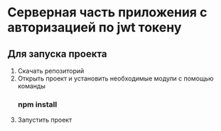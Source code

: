 # Серверная часть приложения с авторизацией по jwt токену

## Для запуска проекта
1. Скачать репозиторий
2. Открыть проект и установить необходимые модули c помощью команды
    ### npm install
3. Запустить проект